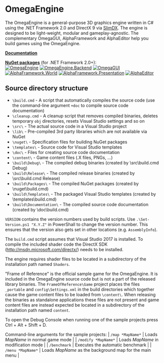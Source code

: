 OmegaEngine
===========
The OmegaEngine is a general-purpose 3D graphics engine written in C# using the .NET Framework 2.0 and DirectX 9 via [SlimDX](http://slimdx.org/). The engine is designed to be light-weight, modular and gameplay-agnostic.
The complementary OmegaGUI, AlphaFramework and AlphaEditor help you build games using the OmegaEngine.

**[Documentation](http://omegaengine.de/)**

**[NuGet packages](https://github.com/omegaengine/omegaengine/wiki/Download#nuget-packages)** (for .NET Framework 2.0+):  
[![OmegaEngine](https://img.shields.io/nuget/v/OmegaEngine.svg?label=OmegaEngine)](https://www.nuget.org/packages/OmegaEngine/)
[![OmegaEngine.Backend](https://img.shields.io/nuget/v/OmegaEngine.Backend.svg?label=OmegaEngine.Backend)](https://www.nuget.org/packages/OmegaEngine.Backend/)
[![OmegaGUI](https://img.shields.io/nuget/v/OmegaGUI.svg?label=OmegaGUI)](https://www.nuget.org/packages/OmegaGUI/)  
[![AlphaFramework.World](https://img.shields.io/nuget/v/AlphaFramework.World.svg?label=AlphaFramework.World)](https://www.nuget.org/packages/AlphaFramework.World/)
[![AlphaFramework.Presentation](https://img.shields.io/nuget/v/AlphaFramework.Presentation.svg?label=AlphaFramework.Presentation)](https://www.nuget.org/packages/AlphaFramework.Presentation/)
[![AlphaEditor](https://img.shields.io/nuget/v/AlphaEditor.svg?label=AlphaEditor)](https://www.nuget.org/packages/AlphaEditor/)


Source directory structure
--------------------------
- `\build.cmd` - A script that automatically compiles the source code (use the command-line argument `+doc` to compile source code documentation)
- `\cleanup.cmd` - A cleanup script that removes compiled binaries, deletes temporary `obj` directories, resets Visual Studio settings and so on
- `\src\` - The actual source code in a Visual Studio project
- `\lib\` - Pre-compiled 3rd party libraries which are not available via NuGet
- `\nuget\` - Specification files for building NuGet packages
- `\templates\` - Source code for Visual Studio templates
- `\doc\` - Files for creating source code documentation
- `\content\` - Game content files (.X files, PNGs, ...) 
- `\build\Debug\` - The compiled debug binaries (created by \src\build.cmd Debug)
- `\build\Release\` - The compiled release binaries (created by \src\build.cmd Release)
- `\build\Packages\` - The compiled NuGet packages (created by \nuget\build.cmd)
- `\build\Templates\` - The packaged Visual Studio templates (created by \templates\build.cmd)
- `\build\Documentation\` - The compiled source code documentation (created by \doc\build.cmd)

`VERSION` contains the version numbers used by build scripts.
Use `.\Set-Version.ps1 "X.Y.Z"` in PowerShall to change the version number. This ensures that the version also gets set in other locations (e.g. `AssemblyInfo`).

The `build.cmd` script assumes that Visual Studio 2017 is installed.
To compile the included shader code the DirectX SDK (http://msdn.microsoft.com/directx/) needs to be installed.

The engine requires shader files to be located in a subdirectory of the installation path named `Shaders`.

"Frame of Reference" is the official sample game for the OmegaEngine. It is included in the OmegaEngine source code but is not a part of the released library binaries.
The `FrameOfReference\Game` project places the files `_portable` and `config\Settings.xml` in the build directories which together cause the game content files to be loaded from `\content\`.
When releasing the binaries as standalone applications these files are not present and game content files are instead expected be located in a subdirectory of the installation path named `content`.

To open the Debug Console when running one of the sample projects press Ctrl + Alt + Shift + D.

Command-line arguments for the sample projects:
| `/map *MapName*`    | Loads *MapName* in normal game mode                     |
| `/modify *MapName*` | Loads *MapName* in modification mode	                |
| `/benchmark`        | Executes the automatic benchmark                        |
| `/menu *MapName*`   | Loads *MapName* as the background map for the main menu |
